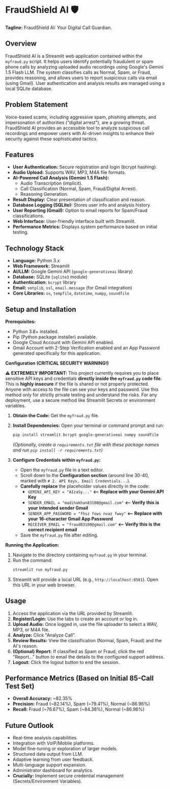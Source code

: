 # FraudShield AI 🛡️

**Tagline:** FraudShield AI: Your Digital Call Guardian.

## Overview

FraudShield AI is a Streamlit web application contained within the `myfraud.py` script. It helps users identify potentially fraudulent or spam phone calls by analyzing uploaded audio recordings using Google's Gemini 1.5 Flash LLM. The system classifies calls as Normal, Spam, or Fraud, provides reasoning, and allows users to report suspicious calls via email (using Gmail). User authentication and analysis results are managed using a local SQLite database.

## Problem Statement

Voice-based scams, including aggressive spam, phishing attempts, and impersonation of authorities ("digital arrest"), are a growing threat. FraudShield AI provides an accessible tool to analyze suspicious call recordings and empower users with AI-driven insights to enhance their security against these sophisticated tactics.

## Features

*   **User Authentication:** Secure registration and login (bcrypt hashing).
*   **Audio Upload:** Supports WAV, MP3, M4A file formats.
*   **AI-Powered Call Analysis (Gemini 1.5 Flash):**
    *   Audio Transcription (implicit).
    *   Call Classification (Normal, Spam, Fraud/Digital Arrest).
    *   Reasoning Generation.
*   **Result Display:** Clear presentation of classification and reason.
*   **Database Logging (SQLite):** Stores user info and analysis history.
*   **User Reporting (Gmail):** Option to email reports for Spam/Fraud classifications.
*   **Web Interface:** User-friendly interface built with Streamlit.
*   **Performance Metrics:** Displays system performance based on initial testing.


## Technology Stack

*   **Language:** Python 3.x
*   **Web Framework:** Streamlit
*   **AI/LLM:** Google Gemini API (`google-generativeai` library)
*   **Database:** SQLite (`sqlite3` module)
*   **Authentication:** `bcrypt` library
*   **Email:** `smtplib`, `ssl`, `email.message` (for Gmail integration)
*   **Core Libraries:** `os`, `tempfile`, `datetime`, `numpy`, `soundfile`

## Setup and Installation

**Prerequisites:**

*   Python 3.8+ installed.
*   Pip (Python package installer) available.
*   Google Cloud Account with Gemini API enabled.
*   Gmail Account with 2-Step Verification enabled and an App Password generated specifically for this application.

**Configuration (CRITICAL SECURITY WARNING!)**

⚠️ **EXTREMELY IMPORTANT:** This project currently requires you to place sensitive API keys and credentials **directly inside the `myfraud.py` code file**. This is **highly insecure** if the file is shared or not properly protected. Anyone with access to the file can see your keys and password. Use this method only for strictly private testing and understand the risks. For any deployment, use a secure method like Streamlit Secrets or environment variables.

1.  **Obtain the Code:** Get the `myfraud.py` file.

2.  **Install Dependencies:** Open your terminal or command prompt and run:
    ```bash
    pip install streamlit bcrypt google-generativeai numpy soundfile
    ```
    *(Optionally, create a `requirements.txt` file with these package names and run `pip install -r requirements.txt`)*

3.  **Configure Credentials within `myfraud.py`:**
    *   Open the `myfraud.py` file in a text editor.
    *   Scroll down to the **Configuration section** (around line 30-40, marked with `# 2. API Keys, Email Credentials...`).
    *   **Carefully replace** the placeholder values directly in the code:
        *   `GEMINI_API_KEY = "AIzaSy..."` **<-- Replace with your Gemini API Key**
        *   `SENDER_EMAIL = "madihakhan83100@gmail.com"` **<-- Verify this is your intended sender Gmail**
        *   `SENDER_APP_PASSWORD = "fhsz fows nvaz fwwy"` **<-- Replace with your 16-character Gmail App Password**
        *   `RECEIVER_EMAIL = "fraud83100@gmail.com"` **<-- Verify this is the correct recipient email**
    *   Save the `myfraud.py` file after editing.

**Running the Application:**

1.  Navigate to the directory containing `myfraud.py` in your terminal.
2.  Run the command:
    ```bash
    streamlit run myfraud.py
    ```
3.  Streamlit will provide a local URL (e.g., `http://localhost:8501`). Open this URL in your web browser.

## Usage

1.  Access the application via the URL provided by Streamlit.
2.  **Register/Login:** Use the tabs to create an account or log in.
3.  **Upload Audio:** Once logged in, use the file uploader to select a WAV, MP3, or M4A file.
4.  **Analyze:** Click "Analyze Call".
5.  **Review Results:** View the classification (Normal, Spam, Fraud) and the AI's reason.
6.  **(Optional) Report:** If classified as Spam or Fraud, click the red "Report..." button to email the details to the configured support address.
7.  **Logout:** Click the logout button to end the session.

## Performance Metrics (Based on Initial 85-Call Test Set)



*   **Overall Accuracy:** ~82.35%
*   **Precision:** Fraud (~82.14%), Spam (~79.41%), Normal (~86.96%)
*   **Recall:** Fraud (~76.67%), Spam (~84.38%), Normal (~86.96%)



## Future Outlook

*   Real-time analysis capabilities.
*   Integration with VoIP/Mobile platforms.
*   Model fine-tuning or exploration of larger models.
*   Structured data output from LLM.
*   Adaptive learning from user feedback.
*   Multi-language support expansion.
*   Administrator dashboard for analytics.
*   **Crucially:** Implement secure credential management (Secrets/Environment Variables).

